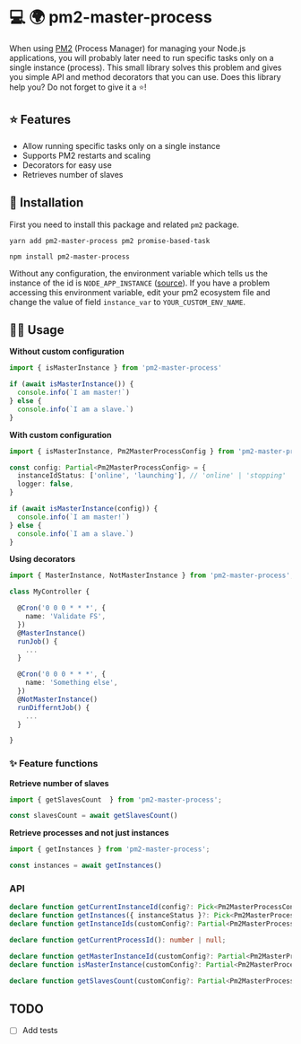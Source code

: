 # 💻 🌍 pm2-master-process

When using [PM2](https://github.com/Unitech/pm2) (Process Manager) for managing your Node.js applications,
you will probably later need to run specific tasks only on a single instance (process). This small library solves
this problem and gives you simple API and method decorators that you can use.
Does this library help you? Do not forget to give it a ⭐️!

## ⭐️ Features

- Allow running specific tasks only on a single instance
- Supports PM2 restarts and scaling
- Decorators for easy use
- Retrieves number of slaves 

## 🚀 Installation

First you need to install this package and related `pm2` package.

```
yarn add pm2-master-process pm2 promise-based-task
```
```
npm install pm2-master-process
```


Without any configuration, the environment variable which tells us the instance of the id is `NODE_APP_INSTANCE` ([source](https://pm2.keymetrics.io/docs/usage/environment/)).
If you have a problem accessing this environment variable, edit your pm2 ecosystem file and change the value of field `instance_var` to `YOUR_CUSTOM_ENV_NAME`.

## 🤘🏻 Usage

**Without custom configuration**

```typescript
import { isMasterInstance } from 'pm2-master-process'

if (await isMasterInstance()) {
  console.info(`I am master!`)
} else {
  console.info(`I am a slave.`)
}
```

**With custom configuration**
```typescript
import { isMasterInstance, Pm2MasterProcessConfig } from 'pm2-master-process'

const config: Partial<Pm2MasterProcessConfig> = {
  instanceIdStatus: ['online', 'launching'], // 'online' | 'stopping' | 'stopped' | 'launching' | 'errored' | 'one-launch-status', default is ['online'] 
  logger: false,
}

if (await isMasterInstance(config)) {
  console.info(`I am master!`)
} else {
  console.info(`I am a slave.`)
}
```

**Using decorators**

```typescript
import { MasterInstance, NotMasterInstance } from 'pm2-master-process';

class MyController {

  @Cron('0 0 0 * * *', {
    name: 'Validate FS',
  })
  @MasterInstance()
  runJob() {
    ...
  }

  @Cron('0 0 0 * * *', {
    name: 'Something else',
  })
  @NotMasterInstance()
  runDifferntJob() {
    ...
  }

}
```

### ✨ Feature functions

**Retrieve number of slaves**

```typescript
import { getSlavesCount  } from 'pm2-master-process';

const slavesCount = await getSlavesCount()
```

**Retrieve processes and not just instances**

```typescript
import { getInstances } from 'pm2-master-process';

const instances = await getInstances()
```

### API

```typescript
declare function getCurrentInstanceId(config?: Pick<Pm2MasterProcessConfig, 'instanceIdPath'>): number | null;
declare function getInstances({ instanceStatus }?: Pick<Pm2MasterProcessConfig, 'instanceStatus'>): Promise<ProcessDescription[]>;
declare function getInstanceIds(customConfig?: Partial<Pm2MasterProcessConfig>): Promise<number[]>;

declare function getCurrentProcessId(): number | null;

declare function getMasterInstanceId(customConfig?: Partial<Pm2MasterProcessConfig>): Promise<number | null>;
declare function isMasterInstance(customConfig?: Partial<Pm2MasterProcessConfig>): Promise<boolean>;

declare function getSlavesCount(customConfig?: Partial<Pm2MasterProcessConfig>): Promise<number>;
```

## TODO

- [ ] Add tests
